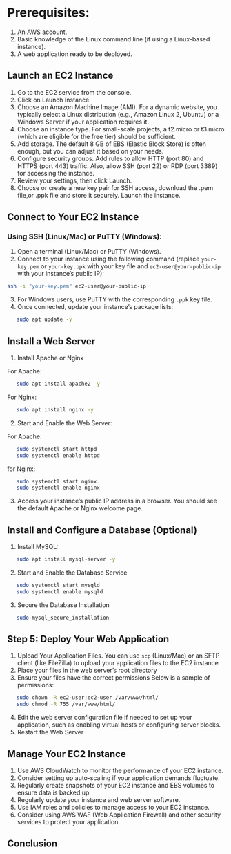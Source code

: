 # Prerequisites:
1. An AWS account.
2. Basic knowledge of the Linux command line (if using a Linux-based instance).
3. A web application ready to be deployed.

## Launch an EC2 Instance
1. Go to the EC2 service from the console.
2. Click on Launch Instance.
3. Choose an Amazon Machine Image (AMI). For a dynamic website, you typically select a Linux distribution (e.g., Amazon Linux 2, Ubuntu) or a Windows Server if your application requires it.
4. Choose an instance type. For small-scale projects, a t2.micro or t3.micro (which are eligible for the free tier) should be sufficient.
5. Add storage. The default 8 GB of EBS (Elastic Block Store) is often enough, but you can adjust it based on your needs.
6. Configure security groups. Add rules to allow HTTP (port 80) and HTTPS (port 443) traffic. Also, allow SSH (port 22) or RDP (port 3389) for accessing the instance.
7. Review your settings, then click Launch.
8. Choose or create a new key pair for SSH access, download the .pem file,or .ppk file and store it securely.
Launch the instance.

## Connect to Your EC2 Instance
### Using SSH (Linux/Mac) or PuTTY (Windows):
1. Open a terminal (Linux/Mac) or PuTTY (Windows).
2. Connect to your instance using the following command (replace `your-key.pem` or `your-key.ppk` with your key file and `ec2-user@your-public-ip` with your instance’s public IP):

```bash
ssh -i "your-key.pem" ec2-user@your-public-ip

```
3. For Windows users, use PuTTY with the corresponding `.ppk` key file.
4. Once connected, update your instance’s package lists:
```bash
   sudo apt update -y  

```
## Install a Web Server
1. Install Apache or Nginx

For Apache:
```bash
   sudo apt install apache2 -y 
```

For Nginx: 
```bash
   sudo apt install nginx -y
```
2. Start and Enable the Web Server:

For Apache:
```bash
   sudo systemctl start httpd
   sudo systemctl enable httpd
```

for Nginx:
```bash
   sudo systemctl start nginx
   sudo systemctl enable nginx
```
3. Access your instance’s public IP address in a browser. You should see the default Apache or Nginx welcome page.
   
## Install and Configure a Database (Optional)
1. Install MySQL:
```bash
   sudo apt install mysql-server -y
```
2.  Start and Enable the Database Service
```bash
   sudo systemctl start mysqld
   sudo systemctl enable mysqld
```
3. Secure the Database Installation
```bash
   sudo mysql_secure_installation
```
## Step 5: Deploy Your Web Application
1. Upload Your Application Files. You can use `scp` (Linux/Mac) or an SFTP client (like FileZilla) to upload your application files to the EC2 instance
2. Place your files in the web server’s root directory
3. Ensure your files have the correct permissions
Below is a sample of permissions:
```bash
   sudo chown -R ec2-user:ec2-user /var/www/html/  
   sudo chmod -R 755 /var/www/html/
```
4. Edit the web server configuration file if needed to set up your application, such as enabling virtual hosts or configuring server blocks.
5. Restart the Web Server

## Manage Your EC2 Instance
1. Use AWS CloudWatch to monitor the performance of your EC2 instance.
2. Consider setting up auto-scaling if your application demands fluctuate.
3. Regularly create snapshots of your EC2 instance and EBS volumes to ensure data is backed up.
4. Regularly update your instance and web server software.
5. Use IAM roles and policies to manage access to your EC2 instance.
6. Consider using AWS WAF (Web Application Firewall) and other security services to protect your application.

## Conclusion
